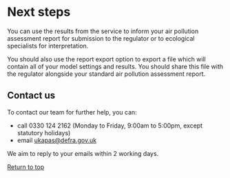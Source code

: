 <div id='top'></div>

# Next steps

You can use the results from the service to inform your air pollution assessment report for submission to the regulator or to ecological specialists for interpretation.

You should also use the report export option to export a file which will contain all of your model settings and results. You should share this file with the regulator alongside your standard air pollution assessment report.

## Contact us

To contact our team for further help, you can:
- call 0330 124 2162 (Monday to Friday, 9:00am to 5:00pm, except statutory holidays)
- email ukapas@defra.gov.uk

We aim to reply to your emails within 2 working days.

[Return to top](#top)
